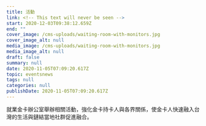 ```yaml
---
title: 活動
link: <!-- This text will never be seen -->
start: 2020-12-03T09:38:12.659Z
end: ""
cover_image: /cms-uploads/waiting-room-with-monitors.jpg
cover_image_alt: null
media_image: /cms-uploads/waiting-room-with-monitors.jpg
media_image_alt: null
draft: false
summary: null
date: 2020-11-05T07:09:20.617Z
topic: eventsnews
tags: null
categories: null
publishDate: 2020-11-05T07:09:20.617Z
---
```

就業金卡辦公室舉辦相關活動，強化金卡持卡人與各界關係，使金卡人快速融入台灣的生活與鏈結當地社群促進融合。